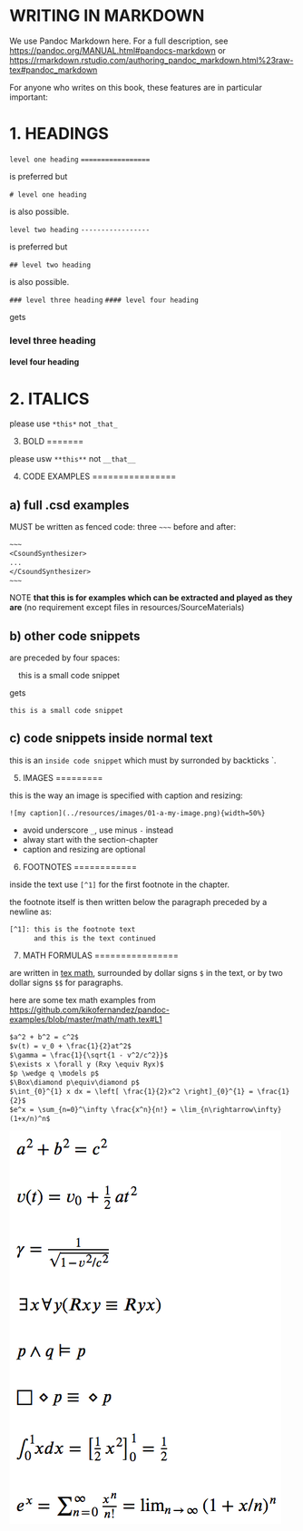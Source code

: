 WRITING IN MARKDOWN
===================

We use Pandoc Markdown here. For a full description,
see https://pandoc.org/MANUAL.html#pandocs-markdown or
https://rmarkdown.rstudio.com/authoring_pandoc_markdown.html%23raw-tex#pandoc_markdown

For anyone who writes on this book, these features are in particular important:

# 1. HEADINGS
   
`level one heading`
`=================`

is preferred but

`# level one heading`

is also possible.

`level two heading`
`-----------------`

is preferred but

`## level two heading`

is also possible.

`### level three heading`
`#### level four heading`

gets

### level three heading
#### level four heading


# 2. ITALICS

please use `*this*` not `_that_`


3. BOLD
=======

please usw `**this**` not `__that__`


4. CODE EXAMPLES
================

a) full .csd examples
---------------------

MUST be written as fenced code: three `~~~` before and after:

    ~~~
    <CsoundSynthesizer>
    ...
    </CsoundSynthesizer>
    ~~~

NOTE **that this is for examples which can be extracted and played
as they are** (no requirement except files in resources/SourceMaterials)


b) other code snippets
----------------------

are preceded by four spaces:

&nbsp;&nbsp;&nbsp;&nbsp;this is a small code snippet

gets

    this is a small code snippet


c) code snippets inside normal text
-----------------------------------

this is an `inside code snippet` which must by surronded by backticks \`.

    
5. IMAGES
=========

this is the way an image is specified with caption and resizing:

    ![my caption](../resources/images/01-a-my-image.png){width=50%}

- avoid underscore `_`, use minus `-` instead
- alway start with the section-chapter 
- caption and resizing are optional


6. FOOTNOTES
============

inside the text use `[^1]` for the first footnote in the chapter.
    
the footnote itself is then written below the paragraph preceded 
by a newline as:

    [^1]: this is the footnote text
          and this is the text continued


7. MATH FORMULAS
================

are written in [tex math](https://en.wikibooks.org/wiki/LaTeX/Mathematics), surrounded by dollar signs `$` in the text, or by two dollar signs `$$` for paragraphs.

here are some tex math examples from <https://github.com/kikofernandez/pandoc-examples/blob/master/math/math.tex#L1>

    $a^2 + b^2 = c^2$
    $v(t) = v_0 + \frac{1}{2}at^2$
    $\gamma = \frac{1}{\sqrt{1 - v^2/c^2}}$
    $\exists x \forall y (Rxy \equiv Ryx)$
    $p \wedge q \models p$
    $\Box\diamond p\equiv\diamond p$
    $\int_{0}^{1} x dx = \left[ \frac{1}{2}x^2 \right]_{0}^{1} = \frac{1}{2}$
    $e^x = \sum_{n=0}^\infty \frac{x^n}{n!} = \lim_{n\rightarrow\infty} (1+x/n)^n$

![](../resources/images/tex_math_examples.png)
